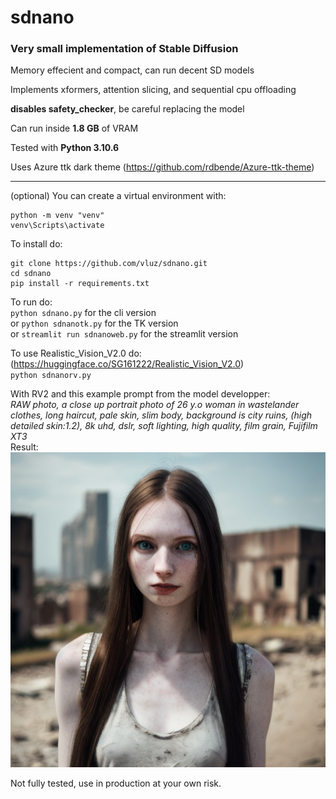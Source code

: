 # sdnano
### Very small implementation of Stable Diffusion

Memory effecient and compact, can run decent SD models

Implements xformers, attention slicing, and sequential cpu offloading

**disables safety_checker**, be careful replacing the model

Can run inside **1.8 GB** of VRAM

Tested with **Python 3.10.6**

Uses Azure ttk dark theme (https://github.com/rdbende/Azure-ttk-theme)

<hr>

(optional) You can create a virtual environment with:
```
python -m venv "venv"
venv\Scripts\activate
```

To install do:
```
git clone https://github.com/vluz/sdnano.git
cd sdnano
pip install -r requirements.txt
```

To run do:<br>
`python sdnano.py` for the cli version
<br>or
`python sdnanotk.py` for the TK version
<br>or
`streamlit run sdnanoweb.py` for the streamlit version

To use Realistic_Vision_V2.0 do: (https://huggingface.co/SG161222/Realistic_Vision_V2.0)
<br>
`python sdnanorv.py`

With RV2 and this example prompt from the model developper: <br>
*RAW photo, a close up portrait photo of 26 y.o woman in wastelander clothes, long haircut, pale skin, slim body, background is city ruins, (high detailed skin:1.2), 8k uhd, dslr, soft lighting, high quality, film grain, Fujifilm XT3*<br>
Result:<br>
![Generation result](20230527-095756.png?raw=true "Result")


Not fully tested, use in production at your own risk.
